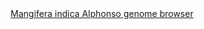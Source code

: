 <div id="Mangifera_indica_Alphonso_genome_browser" align="center">
  <a href="https://ink-blot.github.io/?sessionURL=blob:zZVbb6M4FID_yspPuxIh3C95m9CENEnTJim5dDSKHDDgBDCxDblU_e_rZpoZrbbatqu9VEIIzDE.53yf4RHUiDJMCtACmqyasgkkwFKyn8K8zNAI5oiBVgwzhiRAUYwoKkIEWo8ghozDYDIUE1POS9ZqNiMYNxJUkByHTGa6DMsGIxVPkQhtaDLM4YkUcM_kkOQimMMmzMqUFIw0YRgixhpKs0RFstpDcbo8W51fiVZ5lXF8XnUlkhCJRXIMRba4iNDhjUTes3Ji9_TtjVY.mIdx4XTUgC.PU0i66_ZpFs43t_vhzptEd4tB348Zvq_RlZG5X1JsKdd5b5RUtGyGOz.3zNQmgbnwyuxunYT9xcByow7V7OBotWvdqhOO5mU6JGgW3nZ8shnWtb.lQ9.aJKIgDJ4kkJGwEm0HYUpVu2VKimNIhuk2nq9MyTVdUTYlGLS.fpMApzDciuivj4AfS8EGMLSrzpgkQGiEKGg1XEWxVdfVTMM2FNdVn6RHUNHsH4aXw0LQwCsUYb6KCJcZoVxwSuJYl5OTyCfG2ZmdWPjt4E9E1nvYZdZ2tsSs7jrRFE4Wu3wzHFYPAWaKPife4L5zE6vZruigmRNcdf1xYR_mPst7..t.uyfzNRYVvbv0mNAcchH6PCTuX8jCoiAc8uf9KoEU4SQVMbYigZBkRHAGNFn_qki_iEM1ld9EUI0ZXuMM8.NcLEn2oKVrpmWoP9TQ_x0Vfuze6WTiaI7qOvpKXQn8XHxCohUrSiaLauQ6jP9kxofnfiJR2gevo24dPxhFh0N8hGUUhIGDu4dJR9_PebTeuovlglfjoLpebqmxn2mL7qI8erNyOx.Wt38U5eNdvHgjRn5qU0OKYcFf1UG1XVv7C4FeNDH.F02ewWZ_W5TXZn8iVQzruM1nyqa2J3fYnI0MPLpnxyixesZgVA3hAS0TtYung2hzFTv97OZq5ytzPVRjD7p3vPyQKq928uOyqIZi2W_bYv6HtshrmL9Di5ewT8TfTpWOaGByf6DEDNpRYGu36nhP4bg38JST19_4p9FNWe0UZ6PyPqS1Z_fbDKVRvvmSzqio6C3.l95cQH._vfxMMpwUOTqjfuFmPX17.h0-">Mangifera indica Alphonso genome browser</a>
</div>
